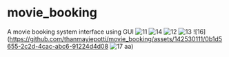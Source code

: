 # movie_booking
A movie booking system interface using GUI
![11](https://github.com/thanmayiepotti/movie_booking/assets/142530111/a4ded2f1-f630-41c7-8ba9-6db5e14f1f1c)
![14](https://github.com/thanmayiepotti/movie_booking/assets/142530111/35b34834-53c0-4d73-ae3c-0551863480d8)
![12](https://github.com/thanmayiepotti/movie_booking/assets/142530111/ba439d69-d39e-47fb-be87-0494548f72d7)
![13](https://github.com/thanmayiepotti/movie_booking/assets/142530111/0361e9a8-885b-41b1-a417-95c5d0c4d532)
![16](https://github.com/thanmayiepotti/movie_booking/assets/142530111/0b1d5655-2c2d-4cac-abc6-91224d4d08
![17](https://github.com/thanmayiepotti/movie_booking/assets/142530111/162384e3-f692-432e-a9a8-e2ff84c3e1f7)
aa)

